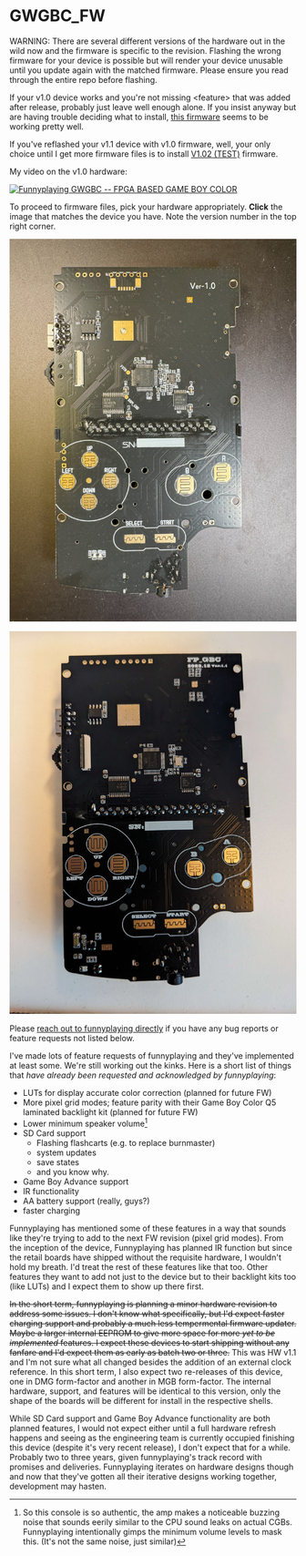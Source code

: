 # GWGBC_FW

WARNING: There are several different versions of the hardware out in the wild now and the firmware is specific to the revision. Flashing the wrong firmware for your device is possible but will render your device unusable until you update again with the matched firmware. Please ensure you read through the entire repo before flashing. 

If your v1.0 device works and you're not missing \<feature\> that was added after release, probably just leave well enough alone. If you insist anyway but are having trouble deciding what to install, [this firmware](HWv1_0/1117/) seems to be working pretty well. 

If you've reflashed your v1.1 device with v1.0 firmware, well, your only choice until I get more firmware files is to install [V1.02 (TEST)](HWv1_1/2024.1/) firmware.

My video on the v1.0 hardware:

[![Funnyplaying GWGBC -- FPGA BASED GAME BOY COLOR](https://img.youtube.com/vi/T4LSHpKfPGs/0.jpg)](https://www.youtube.com/watch?v=T4LSHpKfPGs)

To proceed to firmware files, pick your hardware appropriately. **Click** the image that matches the device you have. Note the version number in the top right corner. 

[![HW v1.0](./media/v1.0_Front.jpg)](HWv1_0/)

[![HW v1.1](./media/v1.1_Front.jpg)](HWv1_1/)

Please [reach out to funnyplaying directly](https://funnyplaying.com/pages/contact-us) if you have any bug reports or feature requests not listed below. 

I've made lots of feature requests of funnyplaying and they've implemented at least some. We're still working out the kinks. Here is a short list of things that *have already been requested and acknowledged by funnyplaying*:
* LUTs for display accurate color correction (planned for future FW)
* More pixel grid modes; feature parity with their Game Boy Color Q5 laminated backlight kit (planned for future FW)
* Lower minimum speaker volume[^1]
* SD Card support
  * Flashing flashcarts (e.g. to replace burnmaster)
  * system updates
  * save states
  * and you know why. 
* Game Boy Advance support
* IR functionality
* AA battery support (really, guys?)
* faster charging

Funnyplaying has mentioned some of these features in a way that sounds like they're trying to add to the next FW revision (pixel grid modes). From the inception of the device, Funnyplaying has planned IR function but since the retail boards have shipped without the requisite hardware, I wouldn't hold my breath. I'd treat the rest of these features like that too. Other features they want to add not just to the device but to their backlight kits too (like LUTs) and I expect them to show up there first. 

~~In the short term, funnyplaying is planning a minor hardware revision to address some issues. I don't know what specifically, but I'd expect faster charging support and probably a much less tempermental firmware updater. Maybe a larger internal EEPROM to give more space for more *yet to be implemented* features. I expect these devices to start shipping without any fanfare and I'd expect them as early as batch two or three.~~ This was HW v1.1 and I'm not sure what all changed besides the addition of an external clock reference. In this short term, I also expect two re-releases of this device, one in DMG form-factor and another in MGB form-factor. The internal hardware, support, and features will be identical to this version, only the shape of the boards will be different for install in the respective shells. 

While SD Card support and Game Boy Advance functionality are both planned features, I would not expect either until a full hardware refresh happens and seeing as the engineering team is currently occupied finishing this device (despite it's very recent release), I don't expect that for a while. Probably two to three years, given funnyplaying's track record with promises and deliveries. Funnyplaying iterates on hardware designs though and now that they've gotten all their iterative designs working together, development may hasten. 

[^1]: So this console is so authentic, the amp makes a noticeable buzzing noise that sounds eerily similar to the CPU sound leaks on actual CGBs. Funnyplaying intentionally gimps the minimum volume levels to mask this. (It's not the same noise, just similar)
